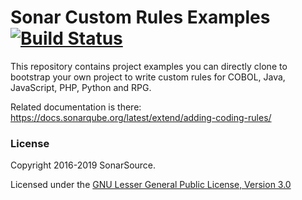 Sonar Custom Rules Examples [![Build Status](https://travis-ci.org/SonarSource/sonar-custom-rules-examples.svg?branch=master)](https://travis-ci.org/SonarSource/sonar-custom-rules-examples)
==========

This repository contains project examples you can directly clone to bootstrap your own project to write custom rules for COBOL, Java, JavaScript, PHP, Python and RPG.

Related documentation is there: https://docs.sonarqube.org/latest/extend/adding-coding-rules/

### License

Copyright 2016-2019 SonarSource.

Licensed under the [GNU Lesser General Public License, Version 3.0](http://www.gnu.org/licenses/lgpl.txt)
